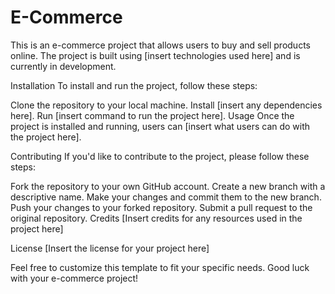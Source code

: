 # E-Commerce
This is an e-commerce project that allows users to buy and sell products online. The project is built using [insert technologies used here] and is currently in development.

Installation
To install and run the project, follow these steps:

Clone the repository to your local machine.
Install [insert any dependencies here].
Run [insert command to run the project here].
Usage
Once the project is installed and running, users can [insert what users can do with the project here].

Contributing
If you'd like to contribute to the project, please follow these steps:

Fork the repository to your own GitHub account.
Create a new branch with a descriptive name.
Make your changes and commit them to the new branch.
Push your changes to your forked repository.
Submit a pull request to the original repository.
Credits
[Insert credits for any resources used in the project here]

License
[Insert the license for your project here]

Feel free to customize this template to fit your specific needs. Good luck with your e-commerce project!
